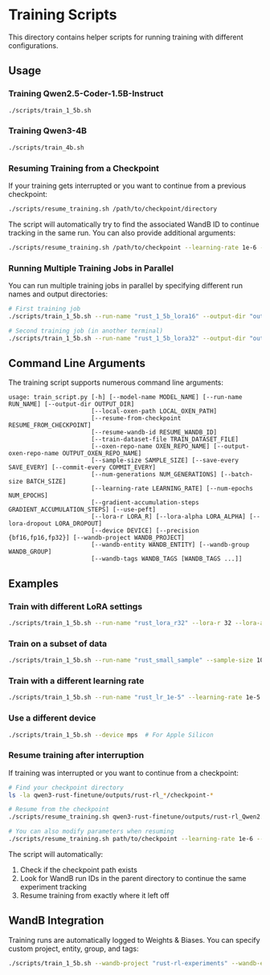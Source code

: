 # Training Scripts

This directory contains helper scripts for running training with different configurations.

## Usage

### Training Qwen2.5-Coder-1.5B-Instruct

```bash
./scripts/train_1_5b.sh
```

### Training Qwen3-4B

```bash
./scripts/train_4b.sh
```

### Resuming Training from a Checkpoint

If your training gets interrupted or you want to continue from a previous checkpoint:

```bash
./scripts/resume_training.sh /path/to/checkpoint/directory
```

The script will automatically try to find the associated WandB ID to continue tracking in the same run. You can also provide additional arguments:

```bash
./scripts/resume_training.sh /path/to/checkpoint --learning-rate 1e-6 --num-epochs 2
```

### Running Multiple Training Jobs in Parallel

You can run multiple training jobs in parallel by specifying different run names and output directories:

```bash
# First training job
./scripts/train_1_5b.sh --run-name "rust_1_5b_lora16" --output-dir "outputs/rust_lora16"

# Second training job (in another terminal)
./scripts/train_1_5b.sh --run-name "rust_1_5b_lora32" --output-dir "outputs/rust_lora32" --lora-r 32
```

## Command Line Arguments

The training script supports numerous command line arguments:

```
usage: train_script.py [-h] [--model-name MODEL_NAME] [--run-name RUN_NAME] [--output-dir OUTPUT_DIR]
                       [--local-oxen-path LOCAL_OXEN_PATH] 
                       [--resume-from-checkpoint RESUME_FROM_CHECKPOINT]
                       [--resume-wandb-id RESUME_WANDB_ID]
                       [--train-dataset-file TRAIN_DATASET_FILE]
                       [--oxen-repo-name OXEN_REPO_NAME] [--output-oxen-repo-name OUTPUT_OXEN_REPO_NAME]
                       [--sample-size SAMPLE_SIZE] [--save-every SAVE_EVERY] [--commit-every COMMIT_EVERY]
                       [--num-generations NUM_GENERATIONS] [--batch-size BATCH_SIZE]
                       [--learning-rate LEARNING_RATE] [--num-epochs NUM_EPOCHS]
                       [--gradient-accumulation-steps GRADIENT_ACCUMULATION_STEPS] [--use-peft]
                       [--lora-r LORA_R] [--lora-alpha LORA_ALPHA] [--lora-dropout LORA_DROPOUT]
                       [--device DEVICE] [--precision {bf16,fp16,fp32}] [--wandb-project WANDB_PROJECT]
                       [--wandb-entity WANDB_ENTITY] [--wandb-group WANDB_GROUP]
                       [--wandb-tags WANDB_TAGS [WANDB_TAGS ...]]
```

## Examples

### Train with different LoRA settings

```bash
./scripts/train_1_5b.sh --run-name "rust_lora_r32" --lora-r 32 --lora-alpha 128
```

### Train on a subset of data

```bash
./scripts/train_1_5b.sh --run-name "rust_small_sample" --sample-size 100
```

### Train with a different learning rate

```bash
./scripts/train_1_5b.sh --run-name "rust_lr_1e-5" --learning-rate 1e-5
```

### Use a different device

```bash
./scripts/train_1_5b.sh --device mps  # For Apple Silicon
```

### Resume training after interruption

If training was interrupted or you want to continue from a checkpoint:

```bash
# Find your checkpoint directory
ls -la qwen3-rust-finetune/outputs/rust-rl_*/checkpoint-*

# Resume from the checkpoint
./scripts/resume_training.sh qwen3-rust-finetune/outputs/rust-rl_Qwen2.5-Coder-1.5B-Instruct_*/checkpoint-500

# You can also modify parameters when resuming
./scripts/resume_training.sh path/to/checkpoint --learning-rate 1e-6 --num-epochs 2
```

The script will automatically:
1. Check if the checkpoint path exists
2. Look for WandB run IDs in the parent directory to continue the same experiment tracking
3. Resume training from exactly where it left off

## WandB Integration

Training runs are automatically logged to Weights & Biases. You can specify custom project, entity, group, and tags:

```bash
./scripts/train_1_5b.sh --wandb-project "rust-rl-experiments" --wandb-entity "your-team" --wandb-group "lora-tuning"
```